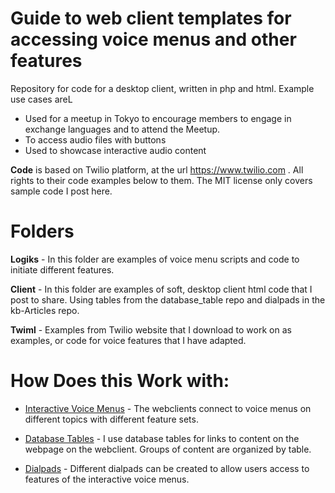 Guide to web client templates for accessing voice menus and other features
======
Repository for code for a desktop client, written in php and html. Example use cases areL
* Used for a meetup in Tokyo to encourage members to engage in exchange languages and to attend the Meetup.
* To access audio files with buttons
* Used to showcase interactive audio content

**Code** is based on Twilio platform, at the url https://www.twilio.com . All rights to their code examples below to them. The MIT license only covers sample code I post here.

Folders
===
**Logiks** -  In this folder are examples of voice menu scripts and code to initiate different features.

**Client** - In this folder are examples of soft, desktop client html code that I post to share. Using tables from the database_table repo and dialpads in the kb-Articles repo.

**Twiml** - Examples from Twilio website that I download to work on as examples, or code for voice features that I have adapted.

# How Does this Work with:

* [Interactive Voice Menus](https://github.com/audiologiks/interactive-voice-menus) - The webclients connect to voice menus on different topics with different feature sets.

* [Database Tables](https://github.com/audiologiks/database_tables) - I use database tables for links to content on the webpage on the webclient. Groups of content are organized by table.

* [Dialpads](https://github.com/audiologiks/kb-Articles/blob/master/Images/dialpad/dialpad_icons_1.md) - Different dialpads can be created to allow users access to features of the interactive voice menus.


